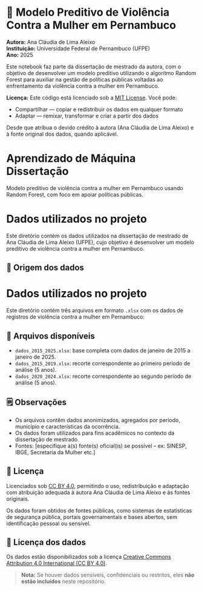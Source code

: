 # 🧠 Modelo Preditivo de Violência Contra a Mulher em Pernambuco

**Autora:** Ana Cláudia de Lima Aleixo  
**Instituição:** Universidade Federal de Pernambuco (UFPE)  
**Ano:** 2025  

Este notebook faz parte da dissertação de mestrado da autora, com o objetivo de desenvolver um modelo preditivo utilizando o algoritmo Random Forest para auxiliar na gestão de políticas públicas voltadas ao enfrentamento da violência contra a mulher em Pernambuco.

**Licença:** Este código está licenciado sob a [MIT License](../LICENSE).
Você pode:
- Compartilhar — copiar e redistribuir os dados em qualquer formato
- Adaptar — remixar, transformar e criar a partir dos dados

Desde que atribua o devido crédito à autora (Ana Cláudia de Lima Aleixo) e à fonte original dos dados, quando aplicável.

# Aprendizado de Máquina Dissertação
Modelo preditivo de violência contra a mulher em Pernambuco usando Random Forest, com foco em apoiar políticas públicas.
# Dados utilizados no projeto

Este diretório contém os dados utilizados na dissertação de mestrado de Ana Cláudia de Lima Aleixo (UFPE), cujo objetivo é desenvolver um modelo preditivo de violência contra a mulher em Pernambuco.

## 📌 Origem dos dados
# Dados utilizados no projeto

Este diretório contém três arquivos em formato `.xlsx` com os dados de registros de violência contra a mulher em Pernambuco:

## 📂 Arquivos disponíveis

- `dados_2015_2025.xlsx`: base completa com dados de janeiro de 2015 a janeiro de 2025.
- `dados_2015_2019.xlsx`: recorte correspondente ao primeiro período de análise (5 anos).
- `dados_2020_2024.xlsx`: recorte correspondente ao segundo período de análise (5 anos).

## 🗒️ Observações

- Os arquivos contêm dados anonimizados, agregados por período, município e características da ocorrência.
- Os dados foram utilizados para fins acadêmicos no contexto da dissertação de mestrado.
- Fontes: [especifique a(s) fonte(s) oficial(is) se possível – ex: SINESP, IBGE, Secretaria da Mulher etc.]

## 📜 Licença

Licenciados sob [CC BY 4.0](https://creativecommons.org/licenses/by/4.0/), permitindo o uso, redistribuição e adaptação com atribuição adequada à autora Ana Cláudia de Lima Aleixo e às fontes originais.

Os dados foram obtidos de fontes públicas, como sistemas de estatísticas de segurança pública, portais governamentais e bases abertos, sem identificação pessoal ou sensível.

## 📜 Licença dos dados

Os dados estão disponibilizados sob a licença [Creative Commons Attribution 4.0 International (CC BY 4.0)](https://creativecommons.org/licenses/by/4.0/).

> **Nota:** Se houver dados sensíveis, confidenciais ou restritos, eles **não estão incluídos** neste repositório.

